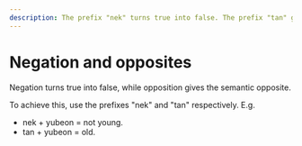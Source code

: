 ```yaml
---
description: The prefix "nek" turns true into false. The prefix "tan" gives the semantic opposite.
---
```

# Negation and opposites
Negation turns true into false, while opposition gives the semantic opposite.

To achieve this, use the prefixes "nek" and "tan" respectively. E.g.
- nek + yubeon = not young<span class="blind-only">.</span>
- tan + yubeon = old<span class="blind-only">.</span>
